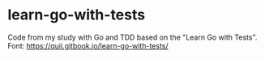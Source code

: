 # learn-go-with-tests
Code from my study with Go and TDD based on the "Learn Go with Tests". Font: https://quii.gitbook.io/learn-go-with-tests/
